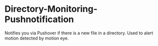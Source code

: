 # Directory-Monitoring-Pushnotification
Notifies you via Pushover if there is a new file in a directory. Used to alert motion detected by motion eye.
